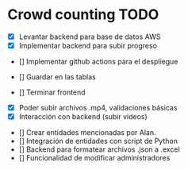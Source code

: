 # Crowd counting TODO

- [x] Levantar backend para base de datos AWS
- [x] Implementar backend para subir progreso
- [] Implementar github actions para el despliegue
- [] Guardar en las tablas

- [] Terminar frontend
- [x] Poder subir archivos .mp4, validaciones básicas
- [x] Interacción con backend (subir videos)
- [] Crear entidades mencionadas por Alan.
- [] Integración de entidades con script de Python
- [] Backend para formatear archivos .json a .excel
- [] Funcionalidad de modificar administradores

